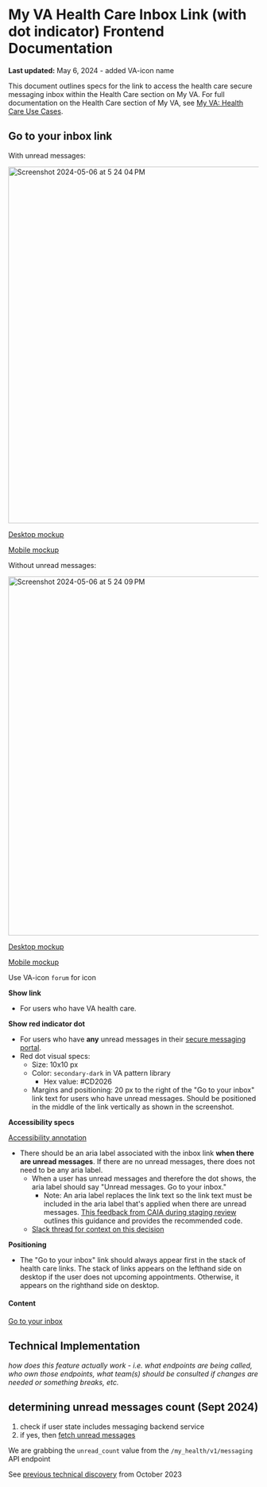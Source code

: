 # My VA Health Care Inbox Link (with dot indicator) Frontend Documentation

**Last updated:** May 6, 2024 - added VA-icon name

This document outlines specs for the link to access the health care secure messaging inbox within the Health Care section on My VA. For full documentation on the Health Care section of My VA, see [My VA: Health Care Use Cases](https://github.com/department-of-veterans-affairs/va.gov-team/tree/master/products/identity-personalization/my-va/use-cases/health-care-use-cases). 

## Go to your inbox link

With unread messages:

<img width="717" alt="Screenshot 2024-05-06 at 5 24 04 PM" src="https://github.com/department-of-veterans-affairs/va.gov-team/assets/151555388/ec3901a7-b65a-4f1b-b223-ffefea43d1cd">

[Desktop mockup](https://www.sketch.com/s/9b0e6efc-423a-4354-9db3-ab2083d566c9/a/ZOP0Rqa)

[Mobile mockup](https://www.sketch.com/s/9b0e6efc-423a-4354-9db3-ab2083d566c9/a/R1Y42Dz)

Without unread messages:

<img width="722" alt="Screenshot 2024-05-06 at 5 24 09 PM" src="https://github.com/department-of-veterans-affairs/va.gov-team/assets/151555388/4749a669-d75d-442b-8ac1-aecdb80cdfa7">

[Desktop mockup](https://www.sketch.com/s/9b0e6efc-423a-4354-9db3-ab2083d566c9/a/25LlG1l)

[Mobile mockup](https://www.sketch.com/s/9b0e6efc-423a-4354-9db3-ab2083d566c9/a/WK72gqw)

Use VA-icon `forum` for icon

**Show link**
- For users who have VA health care.

**Show red indicator dot**
- For users who have **any** unread messages in their [secure messaging portal](https://eauth.va.gov/mhv-portal-web/web/myhealthevet/secure-messaging).
- Red dot visual specs:
  - Size: 10x10 px
  - Color: `secondary-dark` in VA pattern library
    - Hex value: #CD2026
  - Margins and positioning: 20 px to the right of the "Go to your inbox" link text for users who have unread messages. Should be positioned in the middle of the link vertically as shown in the screenshot.

**Accessibility specs** 

[Accessibility annotation](https://www.sketch.com/s/9b0e6efc-423a-4354-9db3-ab2083d566c9/a/y9ylJ8y)

- There should be an aria label associated with the inbox link **when there are unread messages**. If there are no unread messages, there does not need to be any aria label.
  - When a user has unread messages and therefore the dot shows, the aria label should say "Unread messages. Go to your inbox."
    - Note: An aria label replaces the link text so the link text must be included in the aria label that's applied when there are unread messages. [This feedback from CAIA during staging review](https://github.com/department-of-veterans-affairs/va.gov-team/issues/68258#issuecomment-1779982201) outlines this guidance and provides the recommended code.
  - [Slack thread for context on this decision](https://dsva.slack.com/archives/C909ZG2BB/p1692732654397699)  

**Positioning**
- The "Go to your inbox" link should always appear first in the stack of health care links. The stack of links appears on the lefthand side on desktop if the user does not upcoming appointments. Otherwise, it appears on the righthand side on desktop.

#### Content

[Go to your inbox](https://eauth.va.gov/mhv-portal-web/web/myhealthevet/secure-messaging)

## Technical Implementation
_how does this feature actually work - i.e. what endpoints are being called, who own those endpoints, what team(s) should be consulted if changes are needed or something breaks, etc._

## determining unread messages count (Sept 2024)

1. check if user state includes messaging backend service 
2. if yes, then [fetch unread messages](https://github.com/department-of-veterans-affairs/vets-website/blob/3d332cb34a7c95ff357486d5f1ae1610d60e323f/src/applications/personalization/dashboard/actions/messaging.js#L32-L49)

We are grabbing the `unread_count` value from the `/my_health/v1/messaging` API endpoint 

See [previous technical discovery](https://github.com/department-of-veterans-affairs/va.gov-team/issues/67007#issuecomment-1777608455) from October 2023

